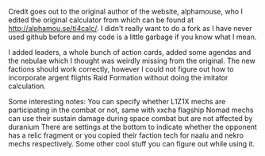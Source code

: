Credit goes out to the original author of the website, alphamouse, who I edited the original calculator from which can be found at http://alphamou.se/ti4calc/. 
I didn't really want to do a fork as I have never used github before and my code is a little garbage if you know what I mean.

I added leaders, a whole bunch of action cards, added some agendas and the nebulae which I thought was weirdly missing from the original.
The new factions should work correctly, however I could not figure out how to incorporate argent flights Raid Formation without doing the imitator calculation.

Some interesting notes:
You can specify whether L1Z1X mechs are participating in the combat or not, same with xxcha flagship
Nomad mechs can use their sustain damage during space combat but are not affected by duranium
There are settings at the bottom to indicate whether the opponent has a relic fragment or you copied their faction tech for naalu and nekro mechs respectively.
Some other cool stuff you can figure out while using it.
